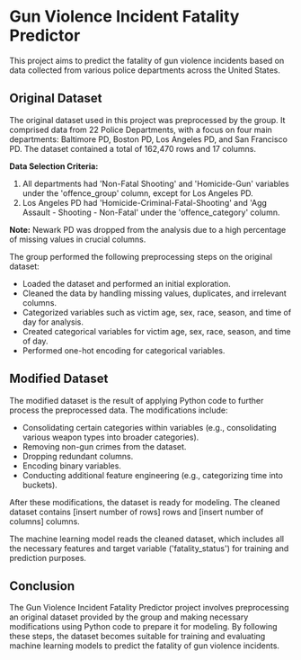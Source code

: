 # Gun Violence Incident Fatality Predictor

This project aims to predict the fatality of gun violence incidents based on data collected from various police departments across the United States.

## Original Dataset

The original dataset used in this project was preprocessed by the group. It comprised data from 22 Police Departments, with a focus on four main departments: Baltimore PD, Boston PD, Los Angeles PD, and San Francisco PD. The dataset contained a total of 162,470 rows and 17 columns.

**Data Selection Criteria:**
1. All departments had 'Non-Fatal Shooting' and 'Homicide-Gun' variables under the 'offence_group' column, except for Los Angeles PD.
2. Los Angeles PD had 'Homicide-Criminal-Fatal-Shooting' and 'Agg Assault - Shooting - Non-Fatal' under the 'offence_category' column.

**Note:** Newark PD was dropped from the analysis due to a high percentage of missing values in crucial columns.

The group performed the following preprocessing steps on the original dataset:
- Loaded the dataset and performed an initial exploration.
- Cleaned the data by handling missing values, duplicates, and irrelevant columns.
- Categorized variables such as victim age, sex, race, season, and time of day for analysis.
- Created categorical variables for victim age, sex, race, season, and time of day.
- Performed one-hot encoding for categorical variables.

## Modified Dataset

The modified dataset is the result of applying Python code to further process the preprocessed data. The modifications include:
- Consolidating certain categories within variables (e.g., consolidating various weapon types into broader categories).
- Removing non-gun crimes from the dataset.
- Dropping redundant columns.
- Encoding binary variables.
- Conducting additional feature engineering (e.g., categorizing time into buckets).

After these modifications, the dataset is ready for modeling. The cleaned dataset contains [insert number of rows] rows and [insert number of columns] columns.

The machine learning model reads the cleaned dataset, which includes all the necessary features and target variable ('fatality_status') for training and prediction purposes.

## Conclusion

The Gun Violence Incident Fatality Predictor project involves preprocessing an original dataset provided by the group and making necessary modifications using Python code to prepare it for modeling. By following these steps, the dataset becomes suitable for training and evaluating machine learning models to predict the fatality of gun violence incidents.

